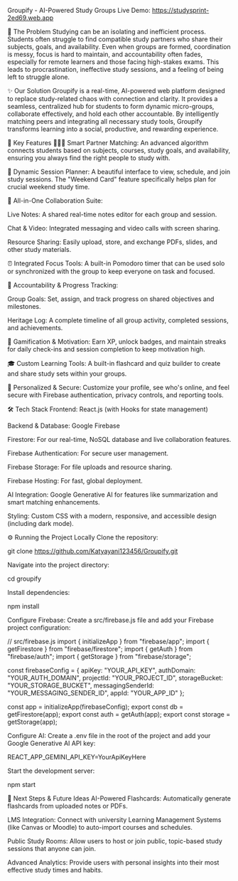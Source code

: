 Groupify - AI-Powered Study Groups
Live Demo: https://studysprint-2ed69.web.app

🚀 The Problem
Studying can be an isolating and inefficient process. Students often struggle to find compatible study partners who share their subjects, goals, and availability. Even when groups are formed, coordination is messy, focus is hard to maintain, and accountability often fades, especially for remote learners and those facing high-stakes exams. This leads to procrastination, ineffective study sessions, and a feeling of being left to struggle alone.

✨ Our Solution
Groupify is a real-time, AI-powered web platform designed to replace study-related chaos with connection and clarity. It provides a seamless, centralized hub for students to form dynamic micro-groups, collaborate effectively, and hold each other accountable. By intelligently matching peers and integrating all necessary study tools, Groupify transforms learning into a social, productive, and rewarding experience.

🔑 Key Features
🧑‍🤝‍🧑 Smart Partner Matching: An advanced algorithm connects students based on subjects, courses, study goals, and availability, ensuring you always find the right people to study with.

📅 Dynamic Session Planner: A beautiful interface to view, schedule, and join study sessions. The "Weekend Card" feature specifically helps plan for crucial weekend study time.

📝 All-in-One Collaboration Suite:

Live Notes: A shared real-time notes editor for each group and session.

Chat & Video: Integrated messaging and video calls with screen sharing.

Resource Sharing: Easily upload, store, and exchange PDFs, slides, and other study materials.

⏰ Integrated Focus Tools: A built-in Pomodoro timer that can be used solo or synchronized with the group to keep everyone on task and focused.

🎯 Accountability & Progress Tracking:

Group Goals: Set, assign, and track progress on shared objectives and milestones.

Heritage Log: A complete timeline of all group activity, completed sessions, and achievements.

🚦 Gamification & Motivation: Earn XP, unlock badges, and maintain streaks for daily check-ins and session completion to keep motivation high.

🎓 Custom Learning Tools: A built-in flashcard and quiz builder to create and share study sets within your groups.

👤 Personalized & Secure: Customize your profile, see who's online, and feel secure with Firebase authentication, privacy controls, and reporting tools.

🛠️ Tech Stack
Frontend: React.js (with Hooks for state management)

Backend & Database: Google Firebase

Firestore: For our real-time, NoSQL database and live collaboration features.

Firebase Authentication: For secure user management.

Firebase Storage: For file uploads and resource sharing.

Firebase Hosting: For fast, global deployment.

AI Integration: Google Generative AI for features like summarization and smart matching enhancements.

Styling: Custom CSS with a modern, responsive, and accessible design (including dark mode).

⚙️ Running the Project Locally
Clone the repository:

git clone https://github.com/Katyayani123456/Groupify.git

Navigate into the project directory:

cd groupify

Install dependencies:

npm install

Configure Firebase: Create a src/firebase.js file and add your Firebase project configuration:

// src/firebase.js
import { initializeApp } from "firebase/app";
import { getFirestore } from "firebase/firestore";
import { getAuth } from "firebase/auth";
import { getStorage } from "firebase/storage";

const firebaseConfig = {
apiKey: "YOUR_API_KEY",
authDomain: "YOUR_AUTH_DOMAIN",
projectId: "YOUR_PROJECT_ID",
storageBucket: "YOUR_STORAGE_BUCKET",
messagingSenderId: "YOUR_MESSAGING_SENDER_ID",
appId: "YOUR_APP_ID"
};

const app = initializeApp(firebaseConfig);
export const db = getFirestore(app);
export const auth = getAuth(app);
export const storage = getStorage(app);

Configure AI: Create a .env file in the root of the project and add your Google Generative AI API key:

REACT_APP_GEMINI_API_KEY=YourApiKeyHere

Start the development server:

npm start

🚀 Next Steps & Future Ideas
AI-Powered Flashcards: Automatically generate flashcards from uploaded notes or PDFs.

LMS Integration: Connect with university Learning Management Systems (like Canvas or Moodle) to auto-import courses and schedules.

Public Study Rooms: Allow users to host or join public, topic-based study sessions that anyone can join.

Advanced Analytics: Provide users with personal insights into their most effective study times and habits.
